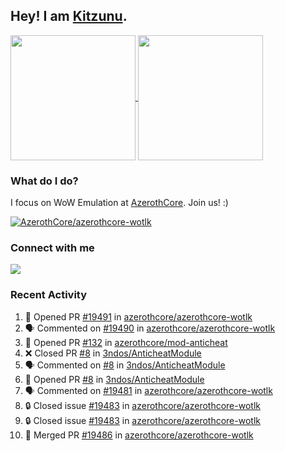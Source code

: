 ## Hey! I am [Kitzunu](https://Github.com/Kitzunu).

<!--
[![Kitzunu's Github stats](https://github-readme-stats.vercel.app/api?username=kitzunu&theme=github_dark&show_icons=true&number_format=long)](https://github.com/Kitzunu)

[![Kitzunu's Language stats](https://github-readme-stats.vercel.app/api/top-langs/?username=Kitzunu&layout=donut&theme=github_dark)](https://github.com/Kitzunu)
-->

<a href="https://github.com/Kitzunu">
  <img height=200 align="center" src="https://github-readme-stats.vercel.app/api?username=kitzunu&theme=github_dark&show_icons=true&number_format=long" />
</a>
<a href="https://github.com/Kitzunu">
  <img height=200 align="center" src="https://github-readme-stats.vercel.app/api/top-langs/?username=Kitzunu&layout=donut&theme=github_dark" />
</a>

### What do I do?

I focus on WoW Emulation at [AzerothCore](https://github.com/AzerothCore). Join us! :)

[![AzerothCore/azerothcore-wotlk](https://github-readme-stats.vercel.app/api/pin/?username=AzerothCore&repo=azerothcore-wotlk&theme=github_dark&show_owner=true)](https://github.com/azerothcore/azerothcore-wotlk)

### Connect with me
[![](https://img.shields.io/badge/AzerothCore%20Discord-Connect%20with%20me!-green)](https://discord.com/invite/gkt4y2x)

### Recent Activity

<!--START_SECTION:activity-->
1. 💪 Opened PR [#19491](https://github.com/azerothcore/azerothcore-wotlk/pull/19491) in [azerothcore/azerothcore-wotlk](https://github.com/azerothcore/azerothcore-wotlk)
2. 🗣 Commented on [#19490](https://github.com/azerothcore/azerothcore-wotlk/pull/19490#issuecomment-2254291117) in [azerothcore/azerothcore-wotlk](https://github.com/azerothcore/azerothcore-wotlk)
3. 💪 Opened PR [#132](https://github.com/azerothcore/mod-anticheat/pull/132) in [azerothcore/mod-anticheat](https://github.com/azerothcore/mod-anticheat)
4. ❌ Closed PR [#8](https://github.com/3ndos/AnticheatModule/pull/8) in [3ndos/AnticheatModule](https://github.com/3ndos/AnticheatModule)
5. 🗣 Commented on [#8](https://github.com/3ndos/AnticheatModule/pull/8#issuecomment-2254288108) in [3ndos/AnticheatModule](https://github.com/3ndos/AnticheatModule)
6. 💪 Opened PR [#8](https://github.com/3ndos/AnticheatModule/pull/8) in [3ndos/AnticheatModule](https://github.com/3ndos/AnticheatModule)
7. 🗣 Commented on [#19481](https://github.com/azerothcore/azerothcore-wotlk/pull/19481#issuecomment-2254285800) in [azerothcore/azerothcore-wotlk](https://github.com/azerothcore/azerothcore-wotlk)
8. 🔒 Closed issue [#19483](https://github.com/azerothcore/azerothcore-wotlk/issues/19483) in [azerothcore/azerothcore-wotlk](https://github.com/azerothcore/azerothcore-wotlk)
9. 🔒 Closed issue [#19483](https://github.com/azerothcore/azerothcore-wotlk/issues/19483) in [azerothcore/azerothcore-wotlk](https://github.com/azerothcore/azerothcore-wotlk)
10. 🎉 Merged PR [#19486](https://github.com/azerothcore/azerothcore-wotlk/pull/19486) in [azerothcore/azerothcore-wotlk](https://github.com/azerothcore/azerothcore-wotlk)
<!--END_SECTION:activity-->
